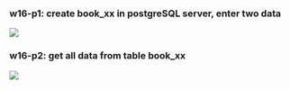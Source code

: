 ### w16-p1: create book_xx in postgreSQL server, enter two data

![](https://upload.cc/i1/2022/06/07/i4BtK7.jpg)

### w16-p2: get all data from table book_xx

![](https://upload.cc/i1/2022/06/07/wpnSxE.jpg)
